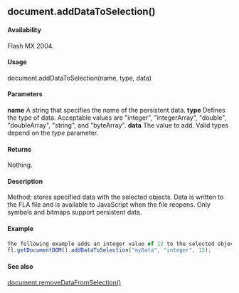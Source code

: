 ## document.addDataToSelection()

#### Availability

Flash MX 2004.

#### Usage

document.addDataToSelection(name, type, data)

#### Parameters

**name** A string that specifies the name of the persistent data.
**type** Defines the type of data. Acceptable values are "integer", "integerArray", "double", "doubleArray", "string", and "byteArray".
**data** The value to add. Valid types depend on the *type* parameter.

#### Returns

Nothing.

#### Description

Method; stores specified data with the selected objects. Data is written to the FLA file and is available to JavaScript when the file reopens. Only symbols and bitmaps support persistent data.

#### Example

```javascript
The following example adds an integer value of 12 to the selected object:
fl.getDocumentDOM().addDataToSelection("myData", "integer", 12);

```
#### See also

[document.removeDataFromSelection()](#!AdobeDocs/developers-animatesdk-docs/master/Document_object/docum260.md)
